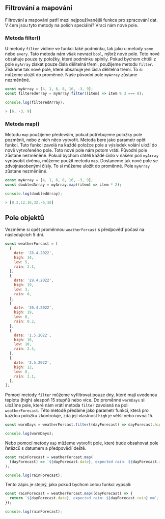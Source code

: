 ## Filtrování a mapování

Filtrování a mapování patří mezi nejpoužívanější funkce pro zpracování dat. V čem jsou tyto metody na polích speciální? Vrací nám nové pole.

### Metoda filter()

U metody `filter` vidíme ve funkci také podmínku, tak jako u metody `some` nebo `every`. Tato metoda nám však nevrací `bool`, nýbrž nové pole. Toto nové obsahuje pouze ty položky, které podmínku splnily.
Pokud bychom chtěli z pole `myArray` získat pouze čísla dělitelná třemi, použijeme metodu `filter`. Získáme tak nové pole, které obsahuje jen čísla dělitelná třemi. To si můžeme uložit do proměnné. Naše původní pole `myArray` zůstane nezměněné.

```js
const myArray = [4, 1, 6, 8, 16, -3, 9];
const filteredArray = myArray.filter((item) => item % 3 === 0);

console.log(filteredArray);

> [6, -3, 9]
```

### Metoda map()

Metodu `map` použijeme především, pokud potřebujeme položky pole pozměnit, nebo z nich něco vytvořit. Metoda bere jako parametr opět funkci. Tuto funkci zavolá na každé položce pole a výsledek volání uloží do nově vytvořeného pole. Toto nové pole nám potom vrátí. Původní pole zůstane nezměněné.
Pokud bychom chtěli každé číslo v našem poli `myArray` vynásobit dvěma, můžeme použít metodu `map`. Dostaneme tak nové pole se zdvojnásobenými čísly. To si můžeme uložit do proměnné. Pole `myArray` zůstane nezměněné.

```js
const myArray = [4, 1, 6, 8, 16, -3, 9];
const doubledArray = myArray.map((item) => item * 2);

console.log(doubledArray);

> [8,2,12,16,32,-6,18]
```

## Pole objektů

Vezměme si opět proměnnou `weatherForcast` s předpověď počasí na následujících 5 dní.

```js
const weatherForcast = [
  {
    date: '28.4.2022',
    high: 14,
    low: 5,
    rain: 2.1,
  },
  {
    date: '29.4.2022',
    high: 19,
    low: 3,
    rain: 0,
  },
  {
    date: '30.4.2022',
    high: 19,
    low: 8,
    rain: 0.2,
  },
  {
    date: '1.5.2022',
    high: 16,
    low: 10,
    rain: 2.5,
  },
  {
    date: '2.5.2022',
    high: 12,
    low: 8,
    rain: 2.1,
  },
];
```

Pomocí metody `filter` můžeme vyfiltrovat pouze dny, které mají uvedenou teplotu (high) alespoň 15 stupňů nebo více. Do proměnné `warmDays` si uložíme pole, které nám vrátí metoda `filter` zavolaná na poli `weatherForecast`. Této metodě předáme jako parametr funkci, která pro každou položku zkontroluje, zda její vlastnost `high` je větší nebo rovna 15.

```js
const warmDays = weatherForcast.filter((dayForecast) => dayForecast.high >= 15);

console.log(warmDays);
```

Nebo pomocí metody `map` můžeme vytvořit pole, které bude obsahovat pole řetězců s datumem a předpověďí deště.

```js
const rainForecast = weatherForcast.map(
  (dayForecast) => `${dayForecast.date}, expected rain: ${dayForecast.rain} mm`,
);

console.log(rainForecast);
```

Tento zápis je stejný, jako pokud bychom celou funkci vypsali:

```js
const rainForecast = weatherForcast.map((dayForecast) => {
  return `${dayForecast.date}, expected rain: ${dayForecast.rain} mm`;
});

console.log(rainForecast);
```
